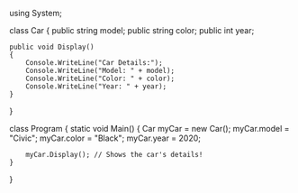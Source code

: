 using System;

class Car
{
    public string model;
    public string color;
    public int year;

    public void Display()
    {
        Console.WriteLine("Car Details:");
        Console.WriteLine("Model: " + model);
        Console.WriteLine("Color: " + color);
        Console.WriteLine("Year: " + year);
    }
}

class Program
{
    static void Main()
    {
        Car myCar = new Car();
        myCar.model = "Civic";
        myCar.color = "Black";
        myCar.year = 2020;

        myCar.Display(); // Shows the car's details!
    }
}
